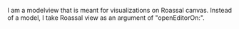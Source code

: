 I am a modelview that is meant for visualizations on Roassal canvas. Instead of a model, I take Roassal view as an argument of "openEditorOn:".